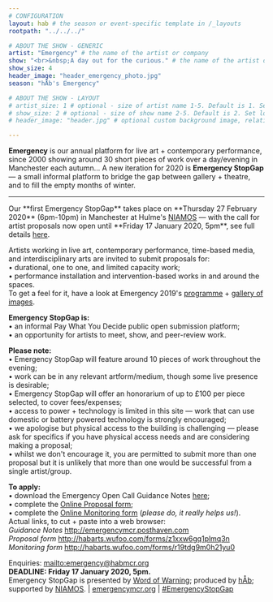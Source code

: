 ```yaml
---
# CONFIGURATION
layout: hab # the season or event-specific template in /_layouts
rootpath: "../../../"

# ABOUT THE SHOW - GENERIC
artist: "Emergency" # the name of the artist or company
show: "<br>&nbsp;A day out for the curious." # the name of the artist or company
show_size: 4
header_image: "header_emergency_photo.jpg"   
season: "hÅb's Emergency"

# ABOUT THE SHOW - LAYOUT
# artist_size: 1 # optional - size of artist name 1-5. Default is 1. Set longer names to lower values
# show_size: 2 # optional - size of show name 2-5. Default is 2. Set longer names to lower values
# header_image: "header.jpg" # optional custom background image, relative to current page

---
```

**Emergency** is our annual platform for live art + contemporary performance, since 2000 showing around 30 short pieces of work over a day/evening in Manchester each autumn… A new iteration for 2020 is **Emergency StopGap** — a small informal platform to bridge the gap between gallery + theatre, and to fill the empty months of winter.            
<hr>         
Our **first Emergency StopGap** takes place on **Thursday 27 February 2020** (6pm-10pm) in Manchester at Hulme's <a href="https://www.niamos.space" target="_blank">NIAMOS</a> — with the call for artist proposals now open until **Friday 17 January 2020, 5pm**, see full details <a href="http://emergencymcr.posthaven.com" target="_blank">here</a>.          

Artists working in live art, contemporary performance, time-based media, and interdisciplinary arts are invited to submit proposals for:<br>• durational, one to one, and limited capacity work;<br>• performance installation and intervention-based works in and around the spaces.<br>To get a feel for it, have a look at Emergency 2019's [programme](/current/2019-emergency) + [gallery of images](/galleries/2019-emergency).          
         
**Emergency StopGap is:**<br>• an informal Pay What You Decide public open submission platform;<br>• an opportunity for artists to meet, show, and peer-review work.       
         
**Please note:**<br>• Emergency StopGap will feature around 10 pieces of work throughout the evening;<br>• work can be in any relevant artform/medium, though some live presence is desirable;<br>• Emergency StopGap will offer an honorarium of up to £100 per piece selected, to cover fees/expenses;<br>• access to power + technology is limited in this site — work that can use domestic or battery powered technology is strongly encouraged;<br>• we apologise but physical access to the building is challenging — please ask for specifics if you have physical access needs and are considering making a proposal;<br>• whilst we don't encourage it, you are permitted to submit more than one proposal but it is unlikely that more than one would be successful from a single artist/group.          
       
**To apply:**<br>• download the Emergency Open Call Guidance Notes <a href="http://emergencymcr.posthaven.com" target="_blank">here</a>;<br>• complete the <a href="http://habarts.wufoo.com/forms/z1xxw6gq1plmq3n" target="_blank">Online Proposal form</a>;<br>• complete the <a href="http://habarts.wufoo.com/forms/r19tdg9m0h21yu0" target="_blank">Online Monitoring form</a> (*please do, it really helps us!*).<br>Actual links, to cut + paste into a web browser:<br>*Guidance Notes* http://emergencymcr.posthaven.com<br>*Proposal form* http://habarts.wufoo.com/forms/z1xxw6gq1plmq3n<br>*Monitoring form* http://habarts.wufoo.com/forms/r19tdg9m0h21yu0         
           
Enquiries: <mailto:emergency@habmcr.org><br>**DEADLINE: Friday 17 January 2020, 5pm.**          
Emergency StopGap is presented by [Word of Warning](/); produced by [hÅb](/hab); supported by <a href="http://www.niamos.space" target="_blank">NIAMOS</a>. | <a href="http://emergencymcr.org" target="_blank">emergencymcr.org</a> | <a href="http://twitter.com/hashtag/EmergencyStopGap" target="_blank">#EmergencyStopGap</a>
